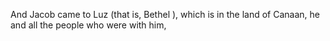 And Jacob came to Luz (that is, Bethel ), which is in the land of Canaan, he and all the people who were with him,
